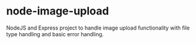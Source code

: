 # node-image-upload
NodeJS and Express project to handle image upload functionality with file type handling and basic error handling.
